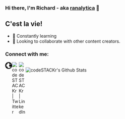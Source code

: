 ### Hi there, I'm Richard - aka [ranalytica][website] 👋

## C'est la vie!
- 🔭 Constantly learning
- 👯 Looking to collaborate with other content creators.

### Connect with me:

[<img align="left" alt="codeSTACKr.com" width="22px" src="https://raw.githubusercontent.com/iconic/open-iconic/master/svg/globe.svg" />][website]
[<img align="left" alt="codeSTACKr | Twitter" width="22px" src="https://cdn.jsdelivr.net/npm/simple-icons@v3/icons/twitter.svg" />][twitter]
[<img align="left" alt="codeSTACKr | LinkedIn" width="22px" src="https://cdn.jsdelivr.net/npm/simple-icons@v3/icons/linkedin.svg" />][linkedin]


<br />

<img align="left" alt="codeSTACKr's Github Stats" src="https://github-readme-stats.vercel.app/api?username=ranalytica&show_icons=true&hide_border=true" />

[website]: https://ranalytica.github.io
[twitter]: https://twitter.com/skinsteel
[linkedin]: https://www.linkedin.com/in/richard-n-56915b31/

